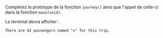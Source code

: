 Completez le prototype de la fonction `journey()` ainsi que l'appel de celle-ci dans la fonction `main(void)`.

Le terminal devra afficher :

    There are 42 passengers named "v" for this trip.